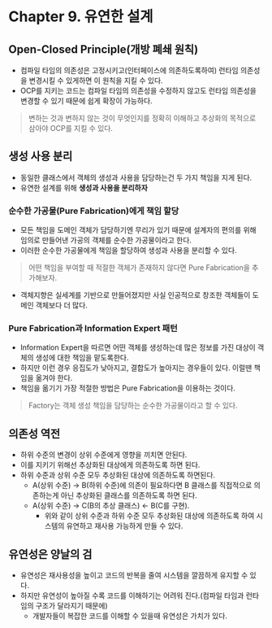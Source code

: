 # Chapter 9. 유연한 설계
## Open-Closed Principle(개방 폐쇄 원칙)
- 컴파일 타임의 의존성은 고정시키고(인터페이스에 의존하도록하여) 런타임 의존성을 변경시킬 수 있게하면 이 원칙을 지킬 수 있다.
- OCP를 지키는 코드는 컴파일 타임의 의존성을 수정하지 않고도 런타임 의존성을 변경할 수 있기 때문에 쉽게 확장이 가능하다.

> 변하는 것과 변하지 않는 것이 무엇인지를 정확히 이해하고 추상화의 목적으로 삼아야 OCP를 지킬 수 있다.

## 생성 사용 분리
- 동일한 클래스에서 객체의 생성과 사용을 담당하는건 두 가지 책임을 지게 된다.
- 유연한 설계를 위해 **생성과 사용을 분리하자**

### 순수한 가공물(Pure Fabrication)에게 책임 할당
- 모든 책임을 도메인 객체가 담당하기엔 무리가 있기 때문에 설계자의 편의를 위해 임의로 만들어낸 가공의 객체를 순수한 가공물이라고 한다.
- 이러한 순수한 가공물에게 책임을 할당하여 생성과 사용을 분리할 수 있다.

> 어떤 책임을 부여할 때 적절한 객체가 존재하지 않다면 Pure Fabrication을 추가해보자.

- 객체지향은 실세계를 기반으로 만들어졌지만 사실 인공적으로 창조한 객체들이 도메인 객체보다 더 많다.

### Pure Fabrication과 Information Expert 패턴
- Information Expert을 따르면 어떤 객체를 생성하는데 많은 정보를 가진 대상이 객체의 생성에 대한 책임을 맡도록한다.
- 하지만 이런 경우 응집도가 낮아지고, 결합도가 높아지는 경우들이 있다. 이럴땐 책임을 옮겨야 한다.
- 책임을 옮기기 가장 적절한 방법은 Pure Fabrication을 이용하는 것이다.

> Factory는 객체 생성 책임을 담당하는 순수한 가공물이라고 할 수 있다.

## 의존성 역전
- 하위 수준의 변경이 상위 수준에게 영향을 끼치면 안된다.
- 이를 지키기 위해선 추상화된 대상에게 의존하도록 하면 된다.
- 하위 수준과 상위 수준 모두 추상화된 대상에 의존하도록 하면된다.
    - A(상위 수준) -> B(하위 수준)에 의존이 필요하다면 B 클래스를 직접적으로 의존하는게 아닌 추상화된 클래스를 의존하도록 하면 된다.
    - A(상위 수준) -> C(B의 추상 클래스) <- B(C를 구현).
        - 위와 같이 상위 수준과 하위 수준 모두 추상화된 대상에 의존하도록 하여 시스템의 유연하고 재사용 가능하게 만들 수 있다. 

## 유연성은 양날의 검
- 유연성은 재사용성을 높이고 코드의 반복을 줄여 시스템을 깔끔하게 유지할 수 있다.
- 하지만 유연성이 높아질 수록 코드를 이해하기는 어려워 진다.(컴파일 타임과 런타임의 구조가 달라지기 때문에)
    - 개발자들이 복잡한 코드를 이해할 수 있을때 유연성은 가치가 있다.

